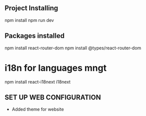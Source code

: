 ## Project Installing
npm install
npm run dev

## Packages installed
npm install react-router-dom
npm install @types/react-router-dom
# i18n for languages mngt
npm install react-i18next i18next


## SET UP WEB CONFIGURATION
- Added theme for website